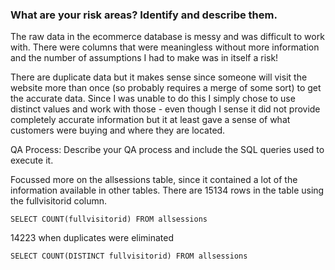 ### What are your risk areas? Identify and describe them.

The raw data in the ecommerce database is messy and was difficult to work with. There were columns that were meaningless without more information and the number of assumptions I had to make was in itself a risk! 

There are duplicate data but it makes sense since someone will visit the website more than once (so probably requires a merge of some sort) to get the accurate data. Since I was unable to do this I simply chose to use distinct values and work with those - even though I sense it did not provide completely accurate information but it at least gave a sense of what customers were buying and where they are located. 



QA Process:
Describe your QA process and include the SQL queries used to execute it.

Focussed more on the allsessions table, since it contained a lot of the information available in other tables. 
There are 15134 rows in the table using the fullvisitorid column.  
```
SELECT COUNT(fullvisitorid) FROM allsessions
```
14223 when duplicates were eliminated 
```
SELECT COUNT(DISTINCT fullvisitorid) FROM allsessions
```

